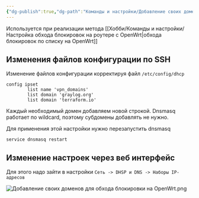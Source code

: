 ```yaml
---
{"dg-publish":true,"dg-path":"Команды и настройки/Добавление своих доменов для обхода блокировки на OpenWrt.md","permalink":"/komandy-i-nastrojki/dobavlenie-svoih-domenov-dlya-obhoda-blokirovki-na-open-wrt/","updated":"2024-10-06T02:54:35+03:00"}
---
```


Используется при реализации метода [[Хобби/Команды и настройки/Настройка обхода блокировок на роутере с OpenWrt\|обхода блокировок по списку на OpenWrt]] 
## Изменения файлов конфигурации по SSH

Изменение файлов конфигурации корректируя файл `/etc/config/dhcp`

```shell
config ipset
        list name 'vpn_domains'
        list domain 'graylog.org'
        list domain 'terraform.io'
```

Каждый необходимый домен добавляем новой строкой. Dnsmasq работает по wildcard, поэтому субдомены добавлять не нужно.

Для применения этой настройки нужно перезапустить dnsmasq

```
service dnsmasq restart
```

## Изменение настроек через веб интерфейс

Для этого надо зайти в настройки `Сеть -> DHSP и DNS -> Наборы IP-адресов`

![Добавление своих доменов для обхода блокировки на OpenWrt.png](/img/user/%D0%98%D1%81%D1%85%D0%BE%D0%B4%D0%BD%D0%B8%D0%BA%D0%B8/%D0%94%D0%BE%D0%B1%D0%B0%D0%B2%D0%BB%D0%B5%D0%BD%D0%B8%D0%B5%20%D1%81%D0%B2%D0%BE%D0%B8%D1%85%20%D0%B4%D0%BE%D0%BC%D0%B5%D0%BD%D0%BE%D0%B2%20%D0%B4%D0%BB%D1%8F%20%D0%BE%D0%B1%D1%85%D0%BE%D0%B4%D0%B0%20%D0%B1%D0%BB%D0%BE%D0%BA%D0%B8%D1%80%D0%BE%D0%B2%D0%BA%D0%B8%20%D0%BD%D0%B0%20OpenWrt.png)